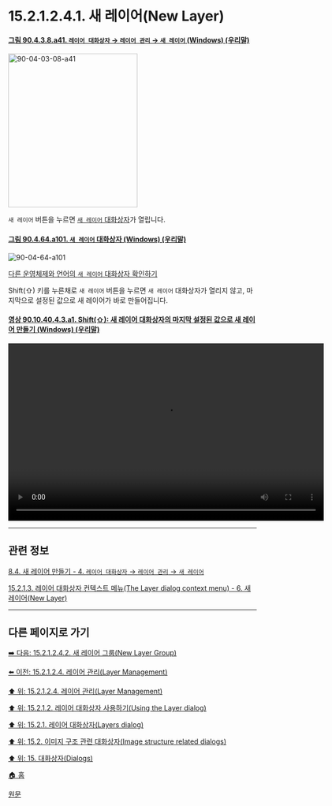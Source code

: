 # 15.2.1.2.4.1. 새 레이어(New Layer)

<a id="90-04-03-08-a41"></a>

#### [그림 90.4.3.8.a41. `레이어 대화상자` → `레이어 관리` → `새 레이어` (Windows) (우리말)](./90-04-03-08-bottom_bar_buttons.md#90-04-03-08-a41)
<img width="262" height="312" alt="90-04-03-08-a41" src="https://github.com/wonder13662/gimp/assets/15767104/52a71866-bf39-40cb-9e2f-dd1e7b747fe3" />

`새 레이어` 버튼을 누르면 [`새 레이어` 대화상자](./16-07-02-02-00-description_of_the_new_layer_dialog.md)가 열립니다.

<a id="90-04-64-a101"></a>

#### [그림 90.4.64.a101. `새 레이어` 대화상자 (Windows) (우리말)](./90-04-64-new_layer.md#90-04-64-a101)
![90-04-64-a101](https://github.com/wonder13662/gimp/assets/15767104/7e0337c7-1786-4630-822d-47832eaee97a)

[다른 운영체제와 언어의 `새 레이어` 대화상자 확인하기](./90-04-64-new_layer.md#90-04-64-a102)

Shift(⇧) 키를 누른채로 `새 레이어` 버튼을 누르면 `새 레이어` 대화상자가 열리지 않고, 마지막으로 설정된 값으로 새 레이어가 바로 만들어집니다.

<a id="90-10-40-04-03-a1"></a>

#### [영상 90.10.40.4.3.a1. Shift(⇧): 새 레이어 대화상자의 마지막 설정된 값으로 새 레이어 만들기 (Windows) (우리말)](./90-10-40-04-03-open_new_layer_dialog_with_last_used_values.md#90-10-40-04-03-a1)
<video controls="controls" width="640" height="360" src="https://github.com/wonder13662/gimp/assets/15767104/0ec68548-1fc0-4909-bb21-0c04d7a4e86a"></video>

***

## 관련 정보

[8.4. 새 레이어 만들기 - 4. `레이어 대화상자` → `레이어 관리` → `새 레이어`](./08-04-creating-new-layers.md#08-04-s4)

[15.2.1.3. 레이어 대화상자 컨텍스트 메뉴(The Layer dialog context menu) - 6. 새 레이어(New Layer)](./15-02-01-03-the_layer_dialog_context_menu.md#15-02-01-03-s6)

***

## 다른 페이지로 가기

[➡️ 다음: 15.2.1.2.4.2. 새 레이어 그룹(New Layer Group)](./15-02-01-02-04-02-new_layer_group.md)

[⬅️ 이전: 15.2.1.2.4. 레이어 관리(Layer Management)](./15-02-01-02-04-00-layer_management.md)

[⬆️ 위: 15.2.1.2.4. 레이어 관리(Layer Management)](./15-02-01-02-04-00-layer_management.md)

[⬆️ 위: 15.2.1.2. 레이어 대화상자 사용하기(Using the Layer dialog)](./15-02-01-02-00-using_the_layer_dialog.md)

[⬆️ 위: 15.2.1. 레이어 대화상자(Layers dialog)](./15-02-01-00-layers-dialog.md)

[⬆️ 위: 15.2. 이미지 구조 관련 대화상자(Image structure related dialogs)](./15-02-00-image-structure-related-dialogs.md)

[⬆️ 위: 15. 대화상자(Dialogs)](./15-00-dialogs.md)

[🏠 홈](./00-home.md)

[원문](https://docs.gimp.org/2.10/ko/gimp-dialogs-structure.html#gimp-layer-dialog-new)